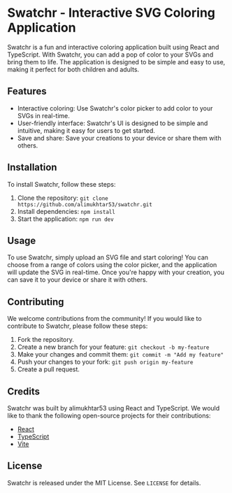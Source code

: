 # Swatchr - Interactive SVG Coloring Application

Swatchr is a fun and interactive coloring application built using React and TypeScript. With Swatchr, you can add a pop of color to your SVGs and bring them to life. The application is designed to be simple and easy to use, making it perfect for both children and adults.

## Features

- Interactive coloring: Use Swatchr's color picker to add color to your SVGs in real-time.
- User-friendly interface: Swatchr's UI is designed to be simple and intuitive, making it easy for users to get started.
- Save and share: Save your creations to your device or share them with others.

## Installation

To install Swatchr, follow these steps:

1. Clone the repository: `git clone https://github.com/alimukhtar53/swatchr.git`
2. Install dependencies: `npm install`
3. Start the application: `npm run dev`

## Usage

To use Swatchr, simply upload an SVG file and start coloring! You can choose from a range of colors using the color picker, and the application will update the SVG in real-time. Once you're happy with your creation, you can save it to your device or share it with others.

## Contributing

We welcome contributions from the community! If you would like to contribute to Swatchr, please follow these steps:

1. Fork the repository.
2. Create a new branch for your feature: `git checkout -b my-feature`
3. Make your changes and commit them: `git commit -m "Add my feature"`
4. Push your changes to your fork: `git push origin my-feature`
5. Create a pull request.

## Credits

Swatchr was built by alimukhtar53 using React and TypeScript. We would like to thank the following open-source projects for their contributions:

- [React](https://reactjs.org/)
- [TypeScript](https://www.typescriptlang.org/)
- [Vite](https://vitejs.dev/)

## License

Swatchr is released under the MIT License. See `LICENSE` for details.
